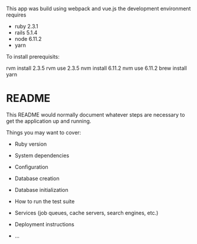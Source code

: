 This app was build using webpack and vue.js
the development environment requires 
* ruby 2.3.1
* rails 5.1.4
* node 6.11.2
* yarn

To install prerequisits:

   rvm install 2.3.5
   rvm use 2.3.5
   nvm install 6.11.2
   nvm use 6.11.2
   brew install yarn



# README

This README would normally document whatever steps are necessary to get the
application up and running.

Things you may want to cover:

* Ruby version

* System dependencies

* Configuration

* Database creation

* Database initialization

* How to run the test suite

* Services (job queues, cache servers, search engines, etc.)

* Deployment instructions

* ...
